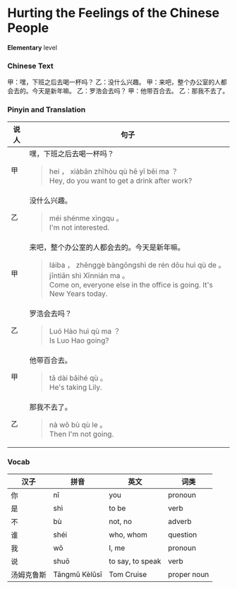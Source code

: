 # Hurting the Feelings of the Chinese People
**Elementary** level
### Chinese Text
甲：嘿，下班之后去喝一杯吗？
乙：没什么兴趣。
甲：来吧，整个办公室的人都会去的。今天是新年嘛。
乙：罗浩会去吗？
甲：他带百合去。
乙：那我不去了。

### Pinyin and Translation
|说人|句子|
|----|----|
|甲|嘿，下班之后去喝一杯吗？<blockquote>hei ， xiàbān zhīhòu qù hē yī bēi ma ？<br />Hey, do you want to get a drink after work?</blockquote>|
|乙|没什么兴趣。<blockquote>méi shénme xìngqu 。<br />I'm not interested.</blockquote>|
|甲|来吧，整个办公室的人都会去的。今天是新年嘛。<blockquote>láiba ， zhěnggè bàngōngshì de rén dōu huì qù de 。 jīntiān shì Xīnnián ma 。<br />Come on, everyone else in the office is going. It's New Years today.</blockquote>|
|乙|罗浩会去吗？<blockquote>Luó Hào huì qù ma ？<br />Is Luo Hao going?</blockquote>|
|甲|他带百合去。<blockquote>tā dài bǎihé qù 。<br />He's taking Lily.</blockquote>|
|乙|那我不去了。<blockquote>nà wǒ bù qù le 。<br />Then I'm not going.</blockquote>|
### Vocab
|汉子|拼音|英文|词类|
|----|----|----|----|
|你|nǐ|you|pronoun|
|是|shì|to be|verb|
|不|bù|not, no|adverb|
|谁|shéi|who, whom|question|
|我|wǒ|I, me|pronoun|
|说|shuō|to say, to speak|verb|
|汤姆克鲁斯|Tāngmǔ Kèlǔsī|Tom Cruise|proper noun|